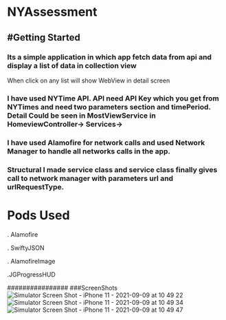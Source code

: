 # NYAssessment

#Getting Started
-----------
### Its a simple application in which app fetch data from api and display a list of data in collection view

   
  When click on any list will show WebView in detail screen

### I have used NYTime API.  API need  API Key which you get from NYTimes and need two parameters section and timePeriod. Detail Could be seen in MostViewService in HomeviewController-> Services->

### I have used Alamofire for network calls and used Network Manager to handle all networks calls in the app. 

### Structural I made service class and service class finally gives call to network manager with parameters url and urlRequestType.


 


# Pods Used

. Alamofire

. SwiftyJSON

. AlamofireImage

.JGProgressHUD

################
###ScreenShots
![Simulator Screen Shot - iPhone 11 - 2021-09-09 at 10 49 22](https://user-images.githubusercontent.com/4111847/132631166-b3a46fde-e698-48bf-8b63-1c67ec6fa5be.png)
![Simulator Screen Shot - iPhone 11 - 2021-09-09 at 10 49 34](https://user-images.githubusercontent.com/4111847/132631181-26796dc9-f8a8-4c25-a956-dc8b444dba2a.png)
![Simulator Screen Shot - iPhone 11 - 2021-09-09 at 10 49 47](https://user-images.githubusercontent.com/4111847/132631192-d9487a5a-54e2-455b-98b2-2d8c4f5bcaec.png)


